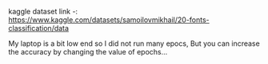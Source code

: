 kaggle dataset link -: https://www.kaggle.com/datasets/samoilovmikhail/20-fonts-classification/data


My laptop is a bit low end so I did not run many epocs, But you can increase the accuracy by changing the value of epochs...
